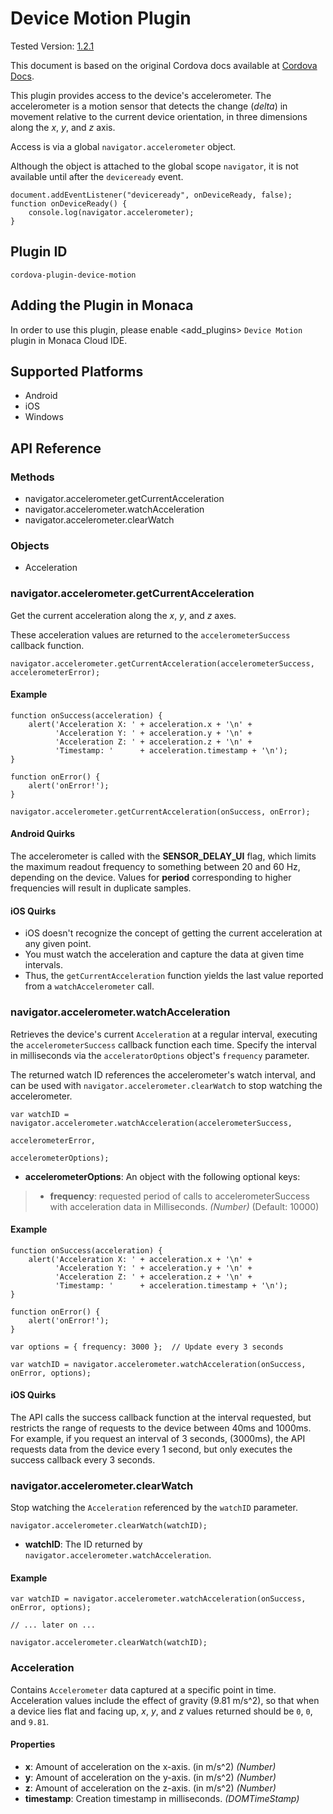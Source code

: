Device Motion Plugin
====================

Tested Version:
[1.2.1](https://github.com/apache/cordova-plugin-device-motion/releases/tag/1.2.1)

<div class="admonition note">

This document is based on the original Cordova docs available at
[Cordova Docs](https://github.com/apache/cordova-plugin-device-motion).

</div>

This plugin provides access to the device's accelerometer. The
accelerometer is a motion sensor that detects the change (*delta*) in
movement relative to the current device orientation, in three dimensions
along the *x*, *y*, and *z* axis.

Access is via a global `navigator.accelerometer` object.

Although the object is attached to the global scope `navigator`, it is
not available until after the `deviceready` event.

    document.addEventListener("deviceready", onDeviceReady, false);
    function onDeviceReady() {
        console.log(navigator.accelerometer);
    }

Plugin ID
---------

    cordova-plugin-device-motion

Adding the Plugin in Monaca
---------------------------

In order to use this plugin, please enable &lt;add\_plugins&gt;
`Device Motion` plugin in Monaca Cloud IDE.

Supported Platforms
-------------------

-   Android
-   iOS
-   Windows

API Reference
-------------

### Methods

-   navigator.accelerometer.getCurrentAcceleration
-   navigator.accelerometer.watchAcceleration
-   navigator.accelerometer.clearWatch

### Objects

-   Acceleration

### navigator.accelerometer.getCurrentAcceleration

Get the current acceleration along the *x*, *y*, and *z* axes.

These acceleration values are returned to the `accelerometerSuccess`
callback function.

    navigator.accelerometer.getCurrentAcceleration(accelerometerSuccess, accelerometerError);

#### Example

    function onSuccess(acceleration) {
        alert('Acceleration X: ' + acceleration.x + '\n' +
              'Acceleration Y: ' + acceleration.y + '\n' +
              'Acceleration Z: ' + acceleration.z + '\n' +
              'Timestamp: '      + acceleration.timestamp + '\n');
    }

    function onError() {
        alert('onError!');
    }

    navigator.accelerometer.getCurrentAcceleration(onSuccess, onError);

#### Android Quirks

The accelerometer is called with the **SENSOR\_DELAY\_UI** flag, which
limits the maximum readout frequency to something between 20 and 60 Hz,
depending on the device. Values for **period** corresponding to higher
frequencies will result in duplicate samples.

#### iOS Quirks

-   iOS doesn't recognize the concept of getting the current
    acceleration at any given point.
-   You must watch the acceleration and capture the data at given time
    intervals.
-   Thus, the `getCurrentAcceleration` function yields the last value
    reported from a `watchAccelerometer` call.

### navigator.accelerometer.watchAcceleration

Retrieves the device's current `Acceleration` at a regular interval,
executing the `accelerometerSuccess` callback function each time.
Specify the interval in milliseconds via the `acceleratorOptions`
object's `frequency` parameter.

The returned watch ID references the accelerometer's watch interval, and
can be used with `navigator.accelerometer.clearWatch` to stop watching
the accelerometer.

    var watchID = navigator.accelerometer.watchAcceleration(accelerometerSuccess,
                                                           accelerometerError,
                                                           accelerometerOptions);

-   **accelerometerOptions**: An object with the following optional
    keys:

> -   **frequency**: requested period of calls to accelerometerSuccess
>     with acceleration data in Milliseconds. *(Number)*
>     (Default: 10000)

#### Example

    function onSuccess(acceleration) {
        alert('Acceleration X: ' + acceleration.x + '\n' +
              'Acceleration Y: ' + acceleration.y + '\n' +
              'Acceleration Z: ' + acceleration.z + '\n' +
              'Timestamp: '      + acceleration.timestamp + '\n');
    }

    function onError() {
        alert('onError!');
    }

    var options = { frequency: 3000 };  // Update every 3 seconds

    var watchID = navigator.accelerometer.watchAcceleration(onSuccess, onError, options);

#### iOS Quirks

The API calls the success callback function at the interval requested,
but restricts the range of requests to the device between 40ms and
1000ms. For example, if you request an interval of 3 seconds, (3000ms),
the API requests data from the device every 1 second, but only executes
the success callback every 3 seconds.

### navigator.accelerometer.clearWatch

Stop watching the `Acceleration` referenced by the `watchID` parameter.

    navigator.accelerometer.clearWatch(watchID);

-   **watchID**: The ID returned by
    `navigator.accelerometer.watchAcceleration`.

#### Example

    var watchID = navigator.accelerometer.watchAcceleration(onSuccess, onError, options);

    // ... later on ...

    navigator.accelerometer.clearWatch(watchID);

### Acceleration

Contains `Accelerometer` data captured at a specific point in time.
Acceleration values include the effect of gravity (9.81 m/s\^2), so that
when a device lies flat and facing up, *x*, *y*, and *z* values returned
should be `0`, `0`, and `9.81`.

#### Properties

-   **x**: Amount of acceleration on the x-axis. (in m/s\^2) *(Number)*
-   **y**: Amount of acceleration on the y-axis. (in m/s\^2) *(Number)*
-   **z**: Amount of acceleration on the z-axis. (in m/s\^2) *(Number)*
-   **timestamp**: Creation timestamp in milliseconds. *(DOMTimeStamp)*

